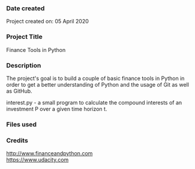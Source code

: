### Date created
Project created on: 05 April 2020

### Project Title
Finance Tools in Python

### Description
The project's goal is to build a couple of basic finance tools in Python
in order to get a better understanding of Python and the usage of Git as well as GitHub.

interest.py - a small program to calculate the compound interests of an investment P over a given time horizon t.

### Files used


### Credits
http://www.financeandpython.com  
https://www.udacity.com
